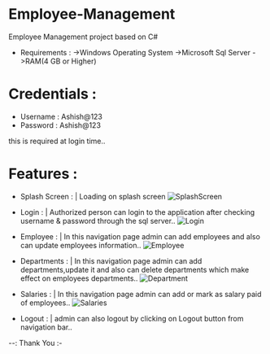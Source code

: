 # Employee-Management
  Employee Management project based on C#

* Requirements :
  ->Windows Operating System
  ->Microsoft Sql Server
  ->RAM(4 GB or Higher)
  
# Credentials : 
- Username : Ashish@123
- Password : Ashish@123

this is required at login time..

# Features :
* Splash Screen :
| Loading on splash screen
![SplashScreen](https://user-images.githubusercontent.com/118722790/225523800-108a88bd-597f-4b0a-b22b-160a4513c1bf.png)

* Login :
| Authorized person can login to the application after checking username & password through the sql server..
![Login](https://user-images.githubusercontent.com/118722790/225524000-3e2d1c72-2507-4ecc-9fa2-ca18526643f9.png)

* Employee :
| In this navigation page admin can add employees and also can update employees information..
![Employee](https://user-images.githubusercontent.com/118722790/225524180-3181f2f0-d5a3-4f67-835c-3596637e565a.png)

* Departments :
| In this navigation page admin can add departments,update it and also can delete departments which make effect on employees departments..
![Department](https://user-images.githubusercontent.com/118722790/225524409-f203b800-fa19-4fef-9456-e8c43cbee18c.png)

* Salaries :
| In this navigation page admin can add or mark as salary paid of employees..
![Salaries](https://user-images.githubusercontent.com/118722790/225524596-fc7d3b6c-1124-475e-a74c-19f5da8bf4df.png)

* Logout : | admin can also logout by clicking on Logout button from navigation bar..

--: Thank You :-
